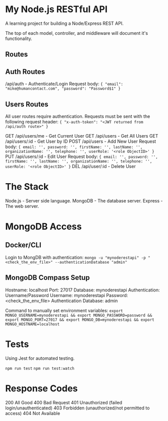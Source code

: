 # My Node.js RESTful API

A learning project for building a Node/Express REST API.

The top of each model, controller, and middleware will document it's functionality.

## Routes

## Auth Routes

/api/auth - Authenticate/Login
Request body:
`{
    "email": "mike@humancontact.com",
    "password": "Password$1"
}`

## Users Routes

All user routes require authentication. Requests must be sent with the following
request header:
`{
    "x-auth-token": "<JWT returned from /api/auth route>"
}`

GET /api/users/me - Get Current User
GET /api/users - Get All Users
GET /api/users/:id - Get User by ID
POST /api/users - Add New User
Request body:
`{
    email: '',
    password: '',
    firstName: '',
    lastName: '',
    organizationName: '',
    telephone: '',
    userRole: '<role ObjectID>'
}`
PUT /api/users/:id - Edit User
Request body:
`{
    email: '',
    password: '',
    firstName: '',
    lastName: '',
    organizationName: '',
    telephone: '',
    userRole: '<role ObjectID>'
}`
DEL /api/user/:id - Delete User



# The Stack

Node.js - Server side language.
MongoDB - The database server.
Express - The web server.


# MongoDB Access

## Docker/CLI

Login to MongDB with authentication:
`mongo -u "mynoderestapi" -p "<check_the_env_file>" --authenticationDatabase "admin"`

## MongoDB Compass Setup

Hostname: localhost
Port: 27017
Database: mynoderestapi
Authentication: Username/Password
Username: mynoderestapi
Password: <check_the_env_file>
Authentication Database: admin

Command to manually set environment variables:
`export MONGO_USERNAME=mynoderestapi &&
export MONGO_PASSWORD=password &&
export MONGO_PORT=27017 &&
export MONGO_DB=mynoderestapi &&
export MONGO_HOSTNAME=localhost`


# Tests
Using Jest for automated testing.

`npm run test`
`npm run test:watch`


# Response Codes
200 All Good
400 Bad Request
401 Unauthorized (failed login/unauthenticated)
403 Forbidden (unauthorized/not permitted to access)
404 Not Available